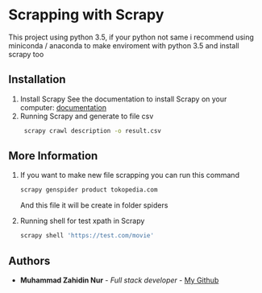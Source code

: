 # Scrapping with Scrapy

This project using python 3.5, if your python not same i recommend using miniconda / anaconda to make enviroment with python 3.5 and install scrapy too

## Installation

1. Install Scrapy
   See the documentation to install Scrapy on your computer: [documentation](https://docs.scrapy.org/en/latest/intro/install.html)
2. Running Scrapy and generate to file csv
   ```bash
    scrapy crawl description -o result.csv
   ```

## More Information

1. If you want to make new file scrapping you can run this command

   ```bash
   scrapy genspider product tokopedia.com
   ```

   And this file it will be create in folder spiders

2. Running shell for test xpath in Scrapy
   ```bash
   scrapy shell 'https://test.com/movie'
   ```

## Authors

- **Muhammad Zahidin Nur** - _Full stack developer_ - [My Github](https://github.com/zahidin)

